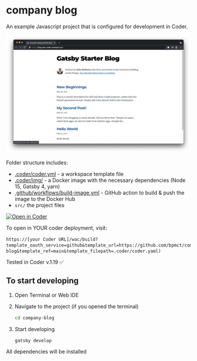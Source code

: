 # company blog

An example Javascript project that is configured for development in Coder.

![Screenshot of blog running in Coder](static/screenshot.png)

Folder structure includes:

- [.coder/coder.yml](.coder/coder.yaml) - a workspace template file
- [.coder/img/](.coder/img/) - a Docker image with the necessary dependencies (Node 15, Gatsby 4, yarn)
- [.github/workflows/build-image.yml](.github/workflows/build-image.yml) - GitHub action to build & push the image to the Docker Hub
- `src/` the project files

[![Open in Coder](https://cdn.coder.com/embed-button.svg)](https://dev.coding.pics/wac/build?template_oauth_service=github&template_url=https://github.com/bpmct/company-blog&template_ref=main&template_filepath=.coder/coder.yaml)

To open in YOUR coder deployment, visit:

```
https://[your Coder URL]/wac/build?template_oauth_service=github&template_url=https://github.com/bpmct/company-blog&template_ref=main&template_filepath=.coder/coder.yaml)
```

Tested in Coder v.1.19 ✅

## To start developing

1. Open Terminal or Web IDE

1. Navigate to the project (if you opened the terminal)

    ```sh
    cd company-blog
    ```

1. Start developing

    ```sh
    gatsby develop
    ```

 All dependencies will be installed
